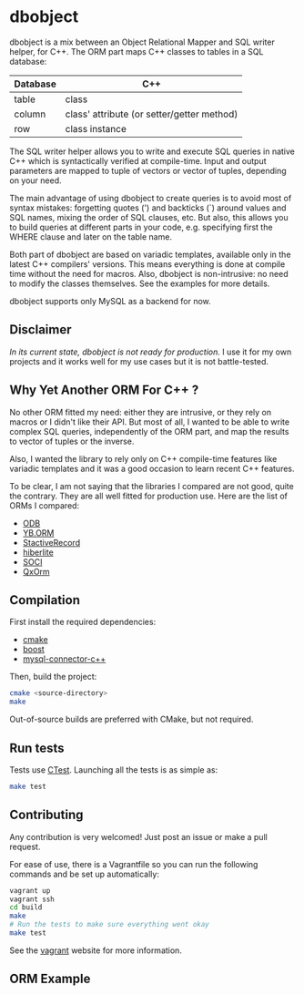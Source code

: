 dbobject
========

dbobject is a mix between an Object Relational Mapper and SQL writer
helper, for C++. The ORM part maps C++ classes to tables in a SQL
database:

Database | C++
--- | ---
table | class
column | class' attribute (or setter/getter method)
row | class instance

The SQL writer helper allows you to write and execute SQL queries in
native C++ which is syntactically verified at compile-time. Input and
output parameters are mapped to tuple of vectors or vector of tuples,
depending on your need.

The main advantage of using dbobject to create queries is to avoid most
of syntax mistakes: forgetting quotes (') and backticks (\`) around
values and SQL names, mixing the order of SQL clauses, etc. But also,
this allows you to build queries at different parts in your code, e.g.
specifying first the WHERE clause and later on the table name.

Both part of dbobject are based on variadic templates, available only in
the latest C++ compilers' versions. This means everything is done at
compile time without the need for macros. Also, dbobject is
non-intrusive: no need to modify the classes themselves. See the
examples for more details.

dbobject supports only MySQL as a backend for now.


Disclaimer
----------

*In its current state, dbobject is not ready for production.* I use it
for my own projects and it works well for my use cases but it is not
battle-tested.


Why Yet Another ORM For C++ ?
-----------------------------

No other ORM fitted my need: either they are intrusive, or they rely on
macros or I didn't like their API. But most of all, I wanted to be able
to write complex SQL queries, independently of the ORM part, and map the
results to vector of tuples or the inverse.

Also, I wanted the library to rely only on C++ compile-time features
like variadic templates and it was a good occasion to learn recent C++
features.

To be clear, I am not saying that the libraries I compared are not good,
quite the contrary. They are all well fitted for production use. Here
are the list of ORMs I compared:

* [ODB](http://www.codesynthesis.com/products/odb/)
* [YB.ORM](https://github.com/vnaydionov/yb-orm)
* [StactiveRecord](http://findingscience.com/StactiveRecord/)
* [hiberlite](https://github.com/paulftw/hiberlite)
* [SOCI](http://soci.sourceforge.net/)
* [QxOrm](http://www.qxorm.com/qxorm_fr/quick_sample.html)


Compilation
-----------
First install the required dependencies:

* [cmake](http://www.cmake.org/)
* [boost](http://www.boost.org/)
* [mysql-connector-c++](https://dev.mysql.com/downloads/connector/cpp/)

Then, build the project:
```sh
cmake <source-directory>
make
```

Out-of-source builds are preferred with CMake, but not required.


Run tests
---------

Tests use [CTest](http://www.cmake.org/Wiki/CMake/Testing_With_CTest).
Launching all the tests is as simple as:

```sh
make test
```


Contributing
------------
Any contribution is very welcomed! Just post an issue or make a pull
request.

For ease of use, there is a Vagrantfile so you can run the following
commands and be set up automatically:

```sh
vagrant up
vagrant ssh
cd build
make
# Run the tests to make sure everything went okay
make test
```

See the [vagrant](https://www.vagrantup.com/)
website for more information.


ORM Example
-----------

